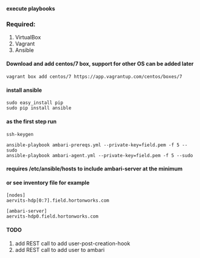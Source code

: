 #### execute playbooks
### Required:
1. VirtualBox
2. Vagrant
3. Ansible

#### Download and add centos/7 box, support for other OS can be added later
```
vagrant box add centos/7 https://app.vagrantup.com/centos/boxes/7
```

#### install ansible
```
sudo easy_install pip
sudo pip install ansible
```

#### as the first step run
```
ssh-keygen
```
```
ansible-playbook ambari-prereqs.yml --private-key=field.pem -f 5 --sudo
ansible-playbook ambari-agent.yml --private-key=field.pem -f 5 --sudo
```

#### requires /etc/ansible/hosts to include ambari-server at the minimum
#### or see inventory file for example
```
[nodes]
aervits-hdp[0:7].field.hortonworks.com

[ambari-server]
aervits-hdp0.field.hortonworks.com
```

#### TODO
1. add REST call to add user-post-creation-hook
2. add REST call to add user to ambari

